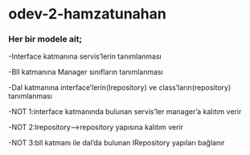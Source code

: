 # odev-2-hamzatunahan
### Her bir modele ait;
-Interface katmanına servis’lerin tanımlanması

-Bll katmanına Manager sınıfların tanımlanması

-Dal katmanına interface’lerin(Irepository) ve class’ların(repository) tanımlanması

-NOT 1:interface katmanında bulunan servis’ler manager’a kalıtım verir

-NOT 2:Irepository—>repository yapısına kalıtım verir

-NOT 3:bll katmanı ile dal’da bulunan IRepository yapıları bağlanır
